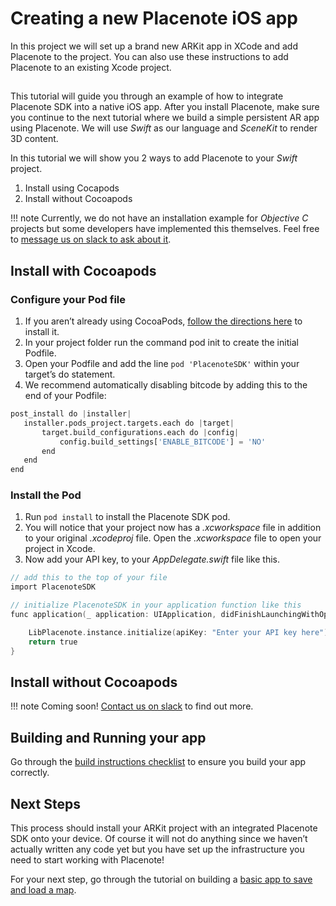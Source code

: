 # Creating a new Placenote iOS app
In this project we will set up a brand new ARKit app in XCode and add Placenote to the project. You can also use these instructions to add Placenote to an existing Xcode project.

##


This tutorial will guide you through an example of how to integrate Placenote SDK into a native iOS app. After you install Placenote, make sure you continue to the next tutorial where we build a simple persistent AR app using Placenote. We will use *Swift* as our language and *SceneKit* to render 3D content.

In this tutorial we will show you 2 ways to add Placenote to your *Swift* project.

1. Install using Cocapods
2. Install without Cocoapods

!!! note
    Currently, we do not have an installation example for *Objective C* projects but some developers have implemented this themselves. Feel free to <a href="https://placenote.com/slack" target="_blank">message us on slack to ask about it</a>.

## Install with Cocoapods

### Configure your Pod file
1. If you aren’t already using CocoaPods, <a href="https://guides.cocoapods.org/using/getting-started.html" target="_blank">follow the directions here</a> to install it.
2. In your project folder run the command  pod init to create the initial Podfile.
3. Open your Podfile and add the line `pod 'PlacenoteSDK'` within your target’s do statement.
4. We recommend automatically disabling bitcode by adding this to the end of your Podfile:

``` python
post_install do |installer|
   installer.pods_project.targets.each do |target|
       target.build_configurations.each do |config|
           config.build_settings['ENABLE_BITCODE'] = 'NO'
       end
   end
end
```

### Install the Pod
1. Run `pod install` to install the Placenote SDK pod.
2. You will notice that your project now has a *.xcworkspace* file in addition to your original *.xcodeproj* file. Open the *.xcworkspace* file to open your project in Xcode.
3. Now add your API key, to your *AppDelegate.swift* file like this.

``` objectivec
// add this to the top of your file
import PlacenoteSDK

// initialize PlacenoteSDK in your application function like this
func application(_ application: UIApplication, didFinishLaunchingWithOptions launchOptions: [UIApplicationLaunchOptionsKey: Any]?) -> Bool {

    LibPlacenote.instance.initialize(apiKey: "Enter your API key here")
    return true
}
```

## Install without Cocoapods

!!! note
    Coming soon! <a href="https://placenote.com/slack" target="_blank">Contact us on slack</a> to find out more.


## Building and Running your app
Go through the [build instructions checklist](../build-instructions.md) to ensure you build your app correctly.

## Next Steps
This process should install your ARKit project with an integrated Placenote SDK onto your device. Of course it will not do anything since we haven’t actually written any code yet but you have set up the infrastructure you need to start working with Placenote!

For your next step, go through the tutorial on building a [basic app to save and load a map](save-and-load-map.md).
